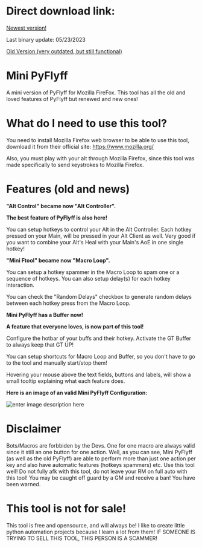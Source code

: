 # Direct download link:
[Newest version!](https://github.com/ils94/Mini_PyFlyff/releases/download/release/MiniPyFlyff.zip)

Last binary update: 05/23/2023

[Old Version (very outdated, but still functional)](https://github.com/ils94/Mini_PyFlyff/releases/download/old/MiniPyFlyff_old.zip)

# Mini PyFlyff
A mini version of PyFlyff for Mozilla FireFox. This tool has all the old and loved features of PyFlyff but renewed and new ones!

# What do I need to use this tool?
You need to install Mozilla Firefox web browser to be able to use this tool, download it from their official site: https://www.mozilla.org/

Also, you must play with your alt through Mozilla Firefox, since this tool was made specifically to send keystrokes to Mozilla Firefox.

# Features (old and news)

**"Alt Control" became now "Alt Controller".**

**The best feature of PyFlyff is also here!**

You can setup hotkeys to control your Alt in the Alt Controller. Each hotkey pressed on your Main, will be pressed in your Alt Client as well. Very good if you want to combine your Alt's Heal with your Main's AoE in one single hotkey!

**"Mini Ftool" became now "Macro Loop".**

You can setup a hotkey spammer in the Macro Loop to spam one or a sequence of hotkeys. You can also setup delay(s) for each hotkey interaction.

You can check the "Random Delays" checkbox to generate random 
delays between each hotkey press from the Macro Loop.

**Mini PyFlyff has a Buffer now!**

**A feature that everyone loves, is now part of this tool!**

Configure the hotbar of your buffs and their hotkey. Activate the GT Buffer to always keep that GT UP!

You can setup shortcuts for Macro Loop and Buffer, so you don't have to go to the tool and manually start/stop them!

Hovering your mouse above the text fields, buttons and labels, will show a small tooltip explaining what each feature does.

**Here is an image of an valid Mini PyFlyff Configuration:**

![enter image description here](https://github.com/ils94/Mini_PyFlyff/blob/master/8YfZDA1.png?raw=true)

# Disclaimer

Bots/Macros are forbbiden by the Devs. One for one macro are always valid since it still an one button for one action. Well, as you can see, Mini PyFlyff (as well as the old PyFlyff) are able to perform more than just one action per key and also have automatic features (hotkeys spammers) etc. Use this tool well! Do not fully afk with this tool, do not leave your RM on full auto with this tool! You may be caught off guard by a GM and receive a ban! You have been warned.

# This tool is not for sale!

This tool is free and opensource, and will always be! I like to create little python automation projects because I learn a lot from them! IF SOMEONE IS TRYING TO SELL THIS TOOL, THIS PERSON IS A SCAMMER!
